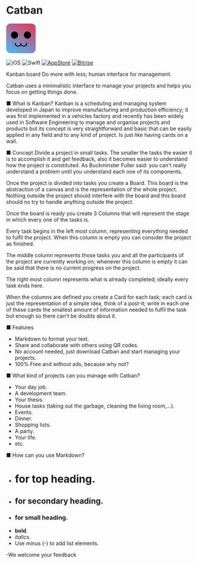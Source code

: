 # Catban

<img src="Design/logo.png" alt="Catban"/>

![iOS](https://img.shields.io/badge/iOS-9.0%2B-blue.svg)
![Swift](https://img.shields.io/badge/Swift-4.2-blue.svg)
[![AppStore](https://img.shields.io/itunes/v/1363004864.svg)](https://itunes.apple.com/us/app/catban/id1363004864)
[![Bitrise](https://app.bitrise.io/app/807a375d287b2f0b/status.svg?token=lutdvZqnAiBoLp3vkTwX8w)](https://app.bitrise.io/app/807a375d287b2f0b)


Kanban board
Do more with less; human interface for management.

Catban uses a minimalistic interface to manage your projects and helps you focus on getting things done.

■ What is Kanban?
Kanban is a scheduling and managing system developed in Japan to improve manufacturing and production efficiency; it was first implemented in a vehicles factory and recently has been widely used in Software Engineering to manage and organise projects and products but its concept is very straightforward and basic that can be easily applied in any field and to any kind of project.
Is just like having cards on a wall.

■ Concept
Divide a project in small tasks. The smaller the tasks the easier it is to accomplish it and get feedback, also it becomes easier to understand how the project is constituted.
As Buckminster Fuller said: you can't really understand a problem until you understand each one of its components.

Once the project is divided into tasks you create a Board. This board is the abstraction of a canvas and is the representation of the whole project. Nothing outside the project should interfere with the board and this board should no try to handle anything outside the project.

Once the board is ready you create 3 Columns that will represent the stage in which every one of the tasks is.

Every task begins in the left most column, representing everything needed to fulfil the project. When this column is empty you can consider the project as finished.

The middle column represents those tasks you and all the participants of the project are currently working on; whenever this column is empty it can be said that there is no current progress on the project.

The right most column represents what is already completed; ideally every task ends here.

When the columns are defined you create a Card for each task; each card is just the representation of a simple idea, think of a post-it; write in each one of these cards the smallest amount of information needed to fulfil the task but enough so there can't be doubts about it.

■ Features
- Markdown to format your text.
- Share and collaborate with others using QR codes.
- No account needed, just download Catban and start managing your projects.
- 100% Free and without ads, because why not?

■ What kind of projects can you manage with Catban?
- Your day job.
- A development team.
- Your thesis.
- House tasks (taking out the garbage, cleaning the living room,...).
- Events.
- Dinner.
- Shopping lists.
- A party.
- Your life.
- etc.

■ How can you use Markdown?
- # for top heading.
- ## for secondary heading.
- ### for small heading.
- **bold**.
- _italics_.
- Use minus (-) to add list elements.


-We welcome your feedback
